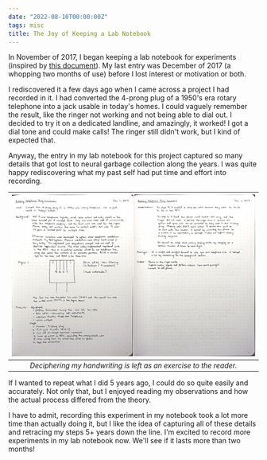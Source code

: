 ```yaml
---
date: "2022-08-10T00:00:00Z"
tags: misc
title: The Joy of Keeping a Lab Notebook
---
```


In November of 2017, I began keeping a lab notebook for experiments (inspired
by [this document](https://training.nih.gov/assets/Lab_Notebook_508_(new).pdf)). My
last entry was December of 2017 (a whopping two months of use) before I lost
interest or motivation or both.

I rediscovered it a few days ago when I came across a project I had recorded in
it. I had converted the 4-prong plug of a 1950's era rotary telephone into a
jack usable in today's homes. I could vaguely remember the result, like the
ringer not working and not being able to dial out. I decided to try it on a
dedicated landline, and amazingly, it worked! I got a dial tone and could make
calls! The ringer still didn't work, but I kind of expected that.

Anyway, the entry in my lab notebook for this project captured so many details
that got lost to neural garbage collection along the years. I was quite happy
rediscovering what my past self had put time and effort into recording.

| [![lab-notes](/assets/lab-notes.jpg)](/assets/lab-notes.jpg) |
|:---:|
| *Deciphering my handwriting is left as an exercise to the reader.* |

If I wanted to repeat what I did 5 years ago, I could do so quite easily and
accurately. Not only that, but I enjoyed reading my observations and how the
actual process differed from the theory.

I have to admit, recording this experiment in my notebook took a lot more time
than actually doing it, but I like the idea of capturing all of these details
and retracing my steps 5+ years down the line. I'm excited to record more
experiments in my lab notebook now. We'll see if it lasts more than two months!
